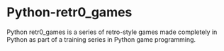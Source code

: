 # Python-retr0_games
Python retr0_games is a series of retro-style games made completely in Python as part of a training series in Python game programming. 
